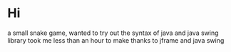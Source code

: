 # Hi
a small snake game, wanted to try out the syntax of java and java swing library
took me less than an hour to make thanks to jframe and java swing
